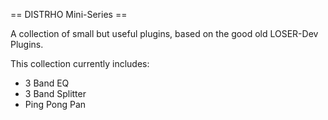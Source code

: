 == DISTRHO Mini-Series ==

A collection of small but useful plugins, based on the good old LOSER-Dev Plugins.

This collection currently includes:<br/>
 - 3 Band EQ<br/>
 - 3 Band Splitter<br/>
 - Ping Pong Pan<br/>

